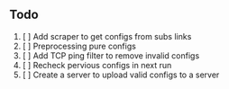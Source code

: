 ## Todo
1. [ ] Add scraper to get configs from subs links 
2. [ ] Preprocessing pure configs 
3. [ ] Add TCP ping filter to remove invalid configs
4. [ ] Recheck pervious configs in next run
5. [ ] Create a server to upload valid configs to a server 